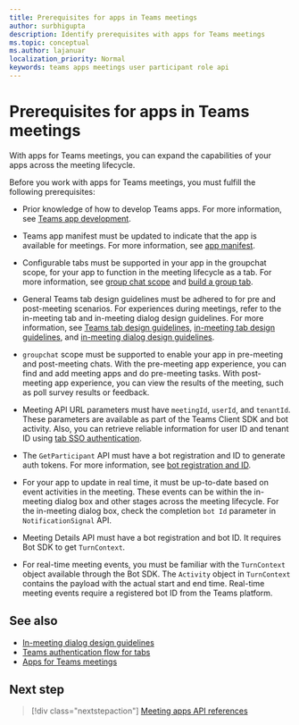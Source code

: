 ```yaml
---
title: Prerequisites for apps in Teams meetings
author: surbhigupta
description: Identify prerequisites with apps for Teams meetings 
ms.topic: conceptual
ms.author: lajanuar
localization_priority: Normal
keywords: teams apps meetings user participant role api 
---
```


# Prerequisites for apps in Teams meetings

With apps for Teams meetings, you can expand the capabilities of your apps across the meeting lifecycle.

Before you work with apps for Teams meetings, you must fulfill the following prerequisites:

* Prior knowledge of how to develop Teams apps. For more information, see [Teams app development](../overview.md).

* Teams app manifest must be updated to indicate that the app is available for meetings. For more information, see [app manifest](enable-and-configure-your-app-for-teams-meetings.md#update-your-app-manifest).

* Configurable tabs must be supported in your app in the groupchat scope, for your app to function in the meeting lifecycle as a tab. For more information, see [group chat scope](../resources/schema/manifest-schema.md#configurabletabs) and [build a group tab](../build-your-first-app/build-channel-tab.md).

* General Teams tab design guidelines must be adhered to for pre and post-meeting scenarios. For experiences during meetings, refer to the in-meeting tab and in-meeting dialog design guidelines. For more information, see [Teams tab design guidelines](../tabs/design/tabs.md), [in-meeting tab design guidelines](../apps-in-teams-meetings/design/designing-apps-in-meetings.md#use-an-in-meeting-tab), and [in-meeting dialog design guidelines](../apps-in-teams-meetings/design/designing-apps-in-meetings.md#use-an-in-meeting-dialog).

* `groupchat` scope must be supported to enable your app in pre-meeting and post-meeting chats. With the pre-meeting app experience, you can find and add meeting apps and do pre-meeting tasks. With post-meeting app experience, you can view the results of the meeting, such as poll survey results or feedback.

* Meeting API URL parameters must have `meetingId`, `userId`, and `tenantId`. These parameters are available as part of the Teams Client SDK and bot activity. Also, you can retrieve reliable information for user ID and tenant ID using [tab SSO authentication](../tabs/how-to/authentication/auth-aad-sso.md).

* The `GetParticipant` API must have a bot registration and ID to generate auth tokens. For more information, see [bot registration and ID](../build-your-first-app/build-bot.md).

* For your app to update in real time, it must be up-to-date based on event activities in the meeting. These events can be within the in-meeting dialog box and other stages across the meeting lifecycle. For the in-meeting dialog box, check the completion `bot Id` parameter in `NotificationSignal` API.

* Meeting Details API must have a bot registration and bot ID. It requires Bot SDK to get `TurnContext`.

* For real-time meeting events, you must be familiar with the `TurnContext` object available through the Bot SDK. The `Activity` object in `TurnContext` contains the payload with the actual start and end time. Real-time meeting events require a registered bot ID from the Teams platform.

## See also

* [In-meeting dialog design guidelines](design/designing-apps-in-meetings.md#use-an-in-meeting-dialog)
* [Teams authentication flow for tabs](../tabs/how-to/authentication/auth-flow-tab.md)
* [Apps for Teams meetings](teams-apps-in-meetings.md)

## Next step

> [!div class="nextstepaction"]
> [Meeting apps API references](API-references.md)

